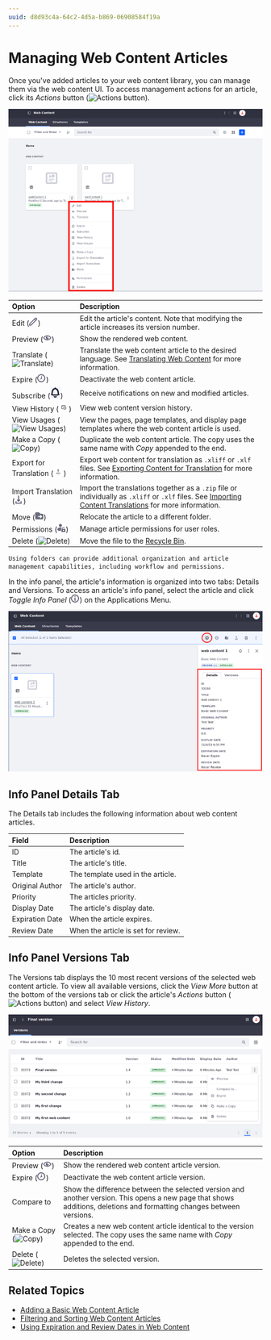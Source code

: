 ```yaml
---
uuid: d8d93c4a-64c2-4d5a-b869-06908584f19a
---
```


# Managing Web Content Articles

Once you've added articles to your web content library, you can manage them via the web content UI. To access management actions for an article, click its *Actions* button (![Actions button](../../../images/icon-actions.png)).

![Click the article's actions button to access configuration options.](./managing-web-content-articles/images/01.png)

| Option                                                                | Description                                                                                                                                                                                                                                              |
|:----------------------------------------------------------------------|:---------------------------------------------------------------------------------------------------------------------------------------------------------------------------------------------------------------------------------------------------------|
| Edit (![Edit](../../../images/icon-edit.png))                         | Edit the article's content. Note that modifying the article increases its version number.                                                                                                                                                             |
| Preview (![Preview](../../../images/icon-view.png))                   | Show the rendered web content.                                                                                                                                                                                                                           |
| Translate (![Translate](../../../images/icon-translate.png))          | Translate the web content article to the desired language. See [Translating Web Content](../../translating-pages-and-content/translating-web-content.md) for more information.                                                                           |
| Expire (![Expire](../../../images/icon-time.png))                     | Deactivate the web content article.                                                                                                                                                                                                                      |
| Subscribe (![Subscribe](../../../images/icon-subscribe.png))          | Receive notifications on new and modified articles.                                                                                                                                                                                                      |
| View History (![View History](../../../images/icon-date-time.png))    | View web content version history.                                                                                                                                                                                                                       |
| View Usages (![View Usages](../../../images/icon-view-type-list.png)) | View the pages, page templates, and display page templates where the web content article is used.                                                                                                                                                        |
| Make a Copy (![Copy](../../../images/icon-copy.png))                  | Duplicate the web content article. The copy uses the same name with *Copy* appended to the end.                                                                                                                                                          |
| Export for Translation (![Export](../../../images/icon-export.png))   | Export web content for translation as `.xliff` or `.xlf` files. See [Exporting Content for Translation](../../translating-pages-and-content/translating-web-content.md#exporting-content-for-translation) for more information.                          |
| Import Translation (![Import](../../../images/icon-download.png))     | Import the translations together as a `.zip` file or individually as `.xliff` or `.xlf` files. See [Importing Content Translations](../../translating-pages-and-content/translating-web-content.md#importing-content-translations) for more information. |
| Move (![Move](../../../images/icon-move-folder.png))                  | Relocate the article to a different folder.                                                                                                                                                                                                              |
| Permissions (![Permissions](../../../images/icon-permissions.png))    | Manage article permissions for user roles.                                                                                                                                                                                                              |
| Delete (![Delete](../../../images/icon-app-trash.png))                | Move the file to the [Recycle Bin](../../recycle-bin/recycle-bin-overview.md).                                                                                                                                                                           |

```{tip}
Using folders can provide additional organization and article management capabilities, including workflow and permissions.
```

In the info panel, the article's information is organized into two tabs: Details and Versions. To access an article's info panel, select the article and click *Toggle Info Panel* (![Toggle info panel](../../../images/icon-information.png)) on the Applications Menu.

![Select the article and click on the toggle info panel icon to access the info panel reference.](./managing-web-content-articles/images/02.png)

## Info Panel Details Tab

The Details tab includes the following information about web content articles.

| Field           | Description                         |
|:----------------|:------------------------------------|
| ID              | The article's id.                   |
| Title           | The article's title.                |
| Template        | The template used in the article.   |
| Original Author | The article's author.               |
| Priority        | The articles priority.              |
| Display Date    | The article's display date.         |
| Expiration Date | When the article expires.           |
| Review Date     | When the article is set for review. |


## Info Panel Versions Tab

The Versions tab displays the 10 most recent versions of the selected web content article. To view all available versions, click the *View More* button at the bottom of the versions tab or click the article's *Actions* button (![Actions button](../../../images/icon-actions.png)) and select *View History*.

![Click the article's Actions button and select View History to access configuration options for the versions.](./managing-web-content-articles/images/03.png)

| Option                                                 | Description                                                                                                                                                          |
|:-------------------------------------------------------|:---------------------------------------------------------------------------------------------------------------------------------------------------------------------|
| Preview (![Preview](../../../images/icon-view.png))    | Show the rendered web content article version.                                                                                                                       |
| Expire (![Expire](../../../images/icon-time.png))      | Deactivate the web content article version.                                                                                                                          |
| Compare to                                             | Show the difference between the selected version and another version. This opens a new page that shows additions, deletions and formatting changes between versions. |
| Make a Copy (![Copy](../../../images/icon-copy.png))   | Creates a new web content article identical to the version selected. The copy uses the same name with *Copy* appended to the end.                                                    |
| Delete (![Delete](../../../images/icon-app-trash.png)) | Deletes the selected version.                                                                                                                                        |

## Related Topics

* [Adding a Basic Web Content Article](./adding-a-basic-web-content-article.md)
* [Filtering and Sorting Web Content Articles](./filtering-and-sorting-web-content-articles.md)
* [Using Expiration and Review Dates in Web Content](./using-expiration-and-review-dates-in-web-content.md)
